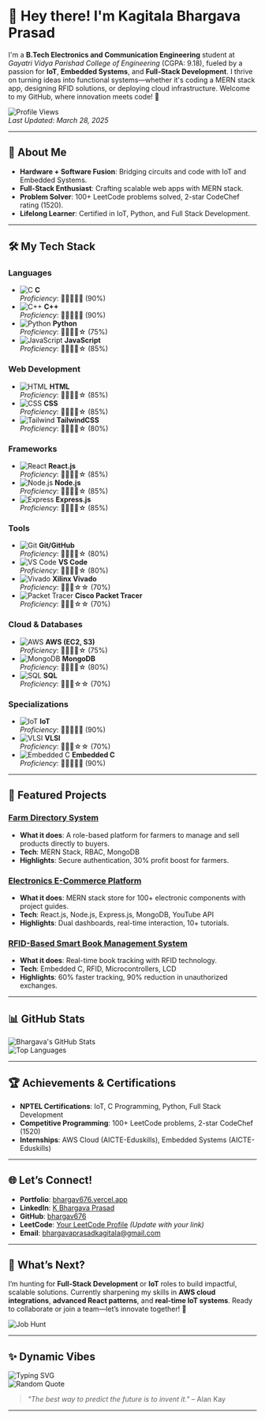 # 👋 Hey there! I'm Kagitala Bhargava Prasad

I'm a **B.Tech Electronics and Communication Engineering** student at *Gayatri Vidya Parishad College of Engineering* (CGPA: 9.18), fueled by a passion for **IoT**, **Embedded Systems**, and **Full-Stack Development**. I thrive on turning ideas into functional systems—whether it's coding a MERN stack app, designing RFID solutions, or deploying cloud infrastructure. Welcome to my GitHub, where innovation meets code! 🚀

![Profile Views](https://komarev.com/ghpvc/?username=bhargav676&color=blueviolet)  
*Last Updated: March 28, 2025*

---

## 🌟 About Me

- **Hardware + Software Fusion**: Bridging circuits and code with IoT and Embedded Systems.
- **Full-Stack Enthusiast**: Crafting scalable web apps with MERN stack.
- **Problem Solver**: 100+ LeetCode problems solved, 2-star CodeChef rating (1520).
- **Lifelong Learner**: Certified in IoT, Python, and Full Stack Development.

---

## 🛠️ My Tech Stack

### Languages
- ![C](https://img.shields.io/badge/-C-A8B9CC?style=flat-square&logo=c) **C**  
  *Proficiency*: 🌟🌟🌟🌟🌟 (90%)  
- ![C++](https://img.shields.io/badge/-C++-00599C?style=flat-square&logo=c%2B%2B) **C++**  
  *Proficiency*: 🌟🌟🌟🌟🌟 (90%)  
- ![Python](https://img.shields.io/badge/-Python-3776AB?style=flat-square&logo=python) **Python**  
  *Proficiency*: 🌟🌟🌟🌟☆ (75%)  
- ![JavaScript](https://img.shields.io/badge/-JavaScript-F7DF1E?style=flat-square&logo=javascript) **JavaScript**  
  *Proficiency*: 🌟🌟🌟🌟☆ (85%)  

### Web Development
- ![HTML](https://img.shields.io/badge/-HTML-E34F26?style=flat-square&logo=html5) **HTML**  
  *Proficiency*: 🌟🌟🌟🌟☆ (85%)  
- ![CSS](https://img.shields.io/badge/-CSS-1572B6?style=flat-square&logo=css3) **CSS**  
  *Proficiency*: 🌟🌟🌟🌟☆ (85%)  
- ![Tailwind](https://img.shields.io/badge/-TailwindCSS-38B2AC?style=flat-square&logo=tailwind-css) **TailwindCSS**  
  *Proficiency*: 🌟🌟🌟🌟☆ (80%)  

### Frameworks
- ![React](https://img.shields.io/badge/-React-61DAFB?style=flat-square&logo=react) **React.js**  
  *Proficiency*: 🌟🌟🌟🌟☆ (85%)  
- ![Node.js](https://img.shields.io/badge/-Node.js-339933?style=flat-square&logo=node.js) **Node.js**  
  *Proficiency*: 🌟🌟🌟🌟☆ (85%)  
- ![Express](https://img.shields.io/badge/-Express.js-000000?style=flat-square&logo=express) **Express.js**  
  *Proficiency*: 🌟🌟🌟🌟☆ (85%)  

### Tools
- ![Git](https://img.shields.io/badge/-Git-F05032?style=flat-square&logo=git) **Git/GitHub**  
  *Proficiency*: 🌟🌟🌟🌟☆ (80%)  
- ![VS Code](https://img.shields.io/badge/-VS%20Code-007ACC?style=flat-square&logo=visual-studio-code) **VS Code**  
  *Proficiency*: 🌟🌟🌟🌟☆ (80%)  
- ![Vivado](https://img.shields.io/badge/-Xilinx%20Vivado-FF6200?style=flat-square&logo=xilinx) **Xilinx Vivado**  
  *Proficiency*: 🌟🌟🌟☆☆ (70%)  
- ![Packet Tracer](https://img.shields.io/badge/-Cisco%20Packet%20Tracer-0078D4?style=flat-square&logo=cisco) **Cisco Packet Tracer**  
  *Proficiency*: 🌟🌟🌟☆☆ (70%)  

### Cloud & Databases
- ![AWS](https://img.shields.io/badge/-AWS-232F3E?style=flat-square&logo=amazon-aws) **AWS (EC2, S3)**  
  *Proficiency*: 🌟🌟🌟🌟☆ (75%)  
- ![MongoDB](https://img.shields.io/badge/-MongoDB-47A248?style=flat-square&logo=mongodb) **MongoDB**  
  *Proficiency*: 🌟🌟🌟🌟☆ (80%)  
- ![SQL](https://img.shields.io/badge/-SQL-4479A1?style=flat-square&logo=postgresql) **SQL**  
  *Proficiency*: 🌟🌟🌟☆☆ (70%)  

### Specializations
- ![IoT](https://img.shields.io/badge/-IoT-00A1D6?style=flat-square&logo=internet-of-things) **IoT**  
  *Proficiency*: 🌟🌟🌟🌟🌟 (90%)  
- ![VLSI](https://img.shields.io/badge/-VLSI-FF6200?style=flat-square&logo=microchip) **VLSI**  
  *Proficiency*: 🌟🌟🌟☆☆ (70%)  
- ![Embedded C](https://img.shields.io/badge/-Embedded%20C-A8B9CC?style=flat-square&logo=c) **Embedded C**  
  *Proficiency*: 🌟🌟🌟🌟🌟 (90%)  

---

## 🌟 Featured Projects

### [Farm Directory System](https://github.com/bhargav676/farm-directory-system)
- **What it does**: A role-based platform for farmers to manage and sell products directly to buyers.
- **Tech**: MERN Stack, RBAC, MongoDB
- **Highlights**: Secure authentication, 30% profit boost for farmers.

### [Electronics E-Commerce Platform](https://github.com/bhargav676/electronics-ecommerce)
- **What it does**: MERN stack store for 100+ electronic components with project guides.
- **Tech**: React.js, Node.js, Express.js, MongoDB, YouTube API
- **Highlights**: Dual dashboards, real-time interaction, 10+ tutorials.

### [RFID-Based Smart Book Management System](https://github.com/bhargav676/rfid-book-system)
- **What it does**: Real-time book tracking with RFID technology.
- **Tech**: Embedded C, RFID, Microcontrollers, LCD
- **Highlights**: 60% faster tracking, 90% reduction in unauthorized exchanges.

---

## 📊 GitHub Stats

![Bhargava's GitHub Stats](https://github-readme-stats.vercel.app/api?username=bhargav676&show_icons=true&theme=dracula)  
![Top Languages](https://github-readme-stats.vercel.app/api/top-langs/?username=bhargav676&layout=compact&theme=dracula)

---

## 🏆 Achievements & Certifications

- **NPTEL Certifications**: IoT, C Programming, Python, Full Stack Development
- **Competitive Programming**: 100+ LeetCode problems, 2-star CodeChef (1520)
- **Internships**: AWS Cloud (AICTE-Eduskills), Embedded Systems (AICTE-Eduskills)

---

## 🌐 Let’s Connect!

- **Portfolio**: [bhargav676.vercel.app](https://portfolio-six-peach-31.vercel.app/)
- **LinkedIn**: [K Bhargava Prasad](https://www.linkedin.com/in/k-bhargava-prasad-6842b0291/)
- **GitHub**: [bhargav676](https://github.com/bhargav676)
- **LeetCode**: [Your LeetCode Profile](https://leetcode.com/yourusername) *(Update with your link)*
- **Email**: [bhargavaprasadkagitala@gmail.com](mailto:bhargavaprasadkagitala@gmail.com)

---

## 🎯 What’s Next?

I’m hunting for **Full-Stack Development** or **IoT** roles to build impactful, scalable solutions. Currently sharpening my skills in **AWS cloud integrations**, **advanced React patterns**, and **real-time IoT systems**. Ready to collaborate or join a team—let’s innovate together! 💼

![Job Hunt](https://img.shields.io/badge/Status-Job%20Hunting-brightgreen?style=for-the-badge&logo=briefcase)

---

## ✨ Dynamic Vibes

![Typing SVG](https://readme-typing-svg.herokuapp.com?font=Fira+Code&size=20&color=00FF00&lines=Code.+Build.+Innovate.;Full-Stack+%7C+IoT+%7C+Embedded;Thanks+for+visiting!)  
![Random Quote](https://quotes-github-readme.vercel.app/api?type=horizontal&theme=dark)

> *"The best way to predict the future is to invent it."* – Alan Kay

---

